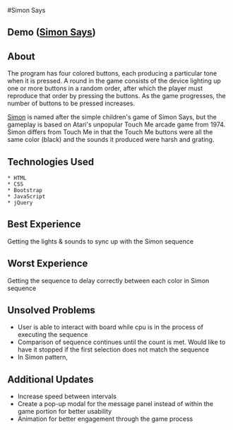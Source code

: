 #Simon Says

## Demo ([Simon Says](https://kendradalley.github.io/simon-says/))

## About

The program has four colored buttons, each producing a particular tone when it is pressed. A round in the game consists of the device lighting up one or more buttons in a random order, after which the player must reproduce that order by pressing the buttons. As the game progresses, the number of buttons to be pressed increases.

[Simon](https://en.wikipedia.org/wiki/Simon_(game)) is named after the simple children's game of Simon Says, but the gameplay is based on Atari's unpopular Touch Me arcade game from 1974. Simon differs from Touch Me in that the Touch Me buttons were all the same color (black) and the sounds it produced were harsh and grating.

## Technologies Used

    * HTML
    * CSS
    * Bootstrap
    * JavaScript
    * jQuery

## Best Experience
Getting the lights & sounds to sync up with the Simon sequence

## Worst Experience
Getting the sequence to delay correctly between each color in Simon sequence

## Unsolved Problems

* User is able to interact with board while cpu is in the process of executing the sequence
* Comparison of sequence continues until the count is met. Would like to have it stopped if the first selection does not match the sequence
* In Simon pattern, 

## Additional Updates
* Increase speed between intervals
* Create a pop-up modal for the message panel instead of within the game portion for better usability
* Animation for better engagement through the game process
